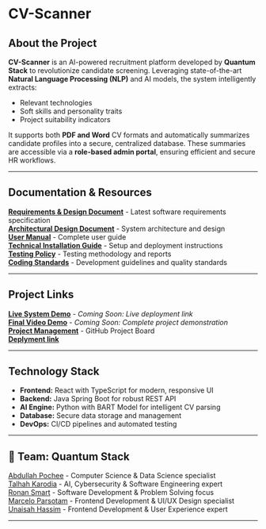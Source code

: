 #  CV-Scanner

##  About the Project

**CV-Scanner** is an AI-powered recruitment platform developed by **Quantum Stack** to revolutionize candidate screening. Leveraging state-of-the-art **Natural Language Processing (NLP)** and AI models, the system intelligently extracts:
- Relevant technologies
- Soft skills and personality traits
- Project suitability indicators

It supports both **PDF and Word** CV formats and automatically summarizes candidate profiles into a secure, centralized database. These summaries are accessible via a **role-based admin portal**, ensuring efficient and secure HR workflows.

---

##  Documentation & Resources

 **[Requirements & Design Document](Documentation/Software_Requirements_Specifications_V4.pdf)** - Latest software requirements specification  
 **[Architectural Design Document](Documentation/Architectural_Requirements_Specifications_V4.pdf)** - System architecture and design  
 **[User Manual](Documentation/USER_MANUAL_FINAL.pdf)** - Complete user guide  
 **[Technical Installation Guide](Documentation/Technical_Installation_Manual_V4.pdf)** - Setup and deployment instructions  
 **[Testing Policy](Documentation/Non_Functional_testing_V4.pdf)** - Testing methodology and reports  
 **[Coding Standards](Documentation/Coding_Standards_Document_V4.pdf)** - Development guidelines and quality standards  

---

##  Project Links

 **[Live System Demo](#)** - *Coming Soon: Live deployment link*  
 **[Final Video Demo](#)** - *Coming Soon: Complete project demonstration*  
 **[Project Management](https://github.com/orgs/COS301-SE-2025/projects/110/views/1)** - GitHub Project Board  
 **[Deplyment link](https://jolly-bay-0e45d8b03.2.azurestaticapps.net)**


---

##  Technology Stack

- **Frontend:** React with TypeScript for modern, responsive UI
- **Backend:** Java Spring Boot for robust REST API
- **AI Engine:** Python with BART Model for intelligent CV parsing
- **Database:** Secure data storage and management
- **DevOps:** CI/CD pipelines and automated testing

---
## 👨 Team: Quantum Stack

[Abdullah Pochee](https://github.com/AbdullahP19) - Computer Science & Data Science specialist  
[Talhah Karodia](https://github.com/TalhahKarodia) - AI, Cybersecurity & Software Engineering expert  
[Ronan Smart](https://github.com/u23528568) - Software Development & Problem Solving focus  
[Marcelo Parsotam](https://github.com/MarceloParsotam) - Frontend Development & UI/UX Design specialist  
[Unaisah Hassim](https://github.com/u23664828) - Frontend Development & User Experience expert

---
